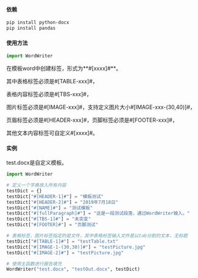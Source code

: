#### 依赖
```bash
pip install python-docx
pip install pandas
```


#### 使用方法
```python
import WordWriter
```

在模板word中创建标签，形式为**#[xxxx]#**。

其中表格标签必须是#[TABLE-xxx]#，

表格内容标签必须是#[TBS-xxx]#，

图片标签必须是#[IMAGE-xxx]#，支持定义图片大小#[IMAGE-xxx-(30,40)]#，

页眉标签必须是#[HEADER-xxx]#，页脚标签必须是#[FOOTER-xxx]#，

其他文本内容标签可自定义#[xxxx]#。

#### 实例
test.docx是自定义模板。

```python
import WordWriter

# 定义一个字典放入所有内容
testDict = {}
testDict["#[HEADER-1]#"] = "模板测试"
testDict["#[HEADER-2]#"] = "2019年7月18日"
testDict["#[NAME]#"] = "测试模板"
testDict["#[fullParagraph]#"] = "这是一段测试段落，通过WordWriter输入。"
testDict["#[TBS-1]#"] = "未突变"
testDict["#[FOOTER]#"] = "页脚测试"

# 表格标签，图片标签指定的是文件，其中表格标签输入文件是以tab分割的文本，无标题
testDict["#[TABLE-1]#"] = "testTable.txt"
testDict["#[IMAGE-1-(30,30)]#"] = "testPicture.jpg"
testDict["#[IMAGE-2]#"] = "testPicture.jpg"

# 使用主函数进行报告填充
WordWriter("test.docx", "testOut.docx", testDict)
```